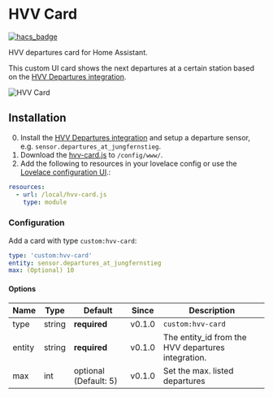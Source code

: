 # HVV Card

[![hacs_badge](https://img.shields.io/badge/HACS-Custom-orange.svg?style=for-the-badge)](https://github.com/custom-components/hacs)

HVV departures card for Home Assistant.

This custom UI card shows the next departures at a certain station based on the [HVV Departures integration](https://www.home-assistant.io/integrations/hvv_departures).

![HVV Card](https://github.com/nilstgmd/hvv-card/blob/main/hvv-card.png)

## Installation

0. Install the [HVV Departures integration](https://www.home-assistant.io/integrations/hvv_departures) and setup a departure sensor, e.g. `sensor.departures_at_jungfernstieg`.
1. Download the [hvv-card.js](https://raw.githubusercontent.com/nilstgmd/hvv-card/main/hvv-card.js) to `/config/www/`.
2. Add the following to resources in your lovelace config or use the [Lovelace configuration UI](https://developers.home-assistant.io/docs/frontend/custom-ui/registering-resources/).:

```yaml
resources:
  - url: /local/hvv-card.js
    type: module
```

### Configuration

Add a card with type `custom:hvv-card`:

```yaml
type: 'custom:hvv-card'
entity: sensor.departures_at_jungfernstieg
max: (Optional) 10
```

#### Options

| Name | Type | Default | Since | Description |
|------|------|---------|-------|-------------|
| type | string | **required** | v0.1.0 | `custom:hvv-card`
| entity | string | **required** | v0.1.0 | The entity_id from the HVV departures integration.
| max | int | optional (Default: 5) | v0.1.0 | Set the max. listed departures
